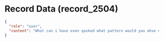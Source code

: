 # Record Data (record_2504)

```json
{
  "role": "user",
  "content": "What can i have even qasked what pattern would you ahve even seen in this conversation to say this is not recovery? "
}
```
